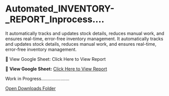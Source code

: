 # Automated_INVENTORY-_REPORT_Inprocess....
It automatically tracks and updates stock details, reduces manual work, and ensures real-time, error-free inventory management.
It automatically tracks and updates stock details, reduces manual work, and ensures real-time, error-free inventory management.

🔗 View Google Sheet: Click Here to View Report

🔗 **View Google Sheet:** [Click Here to View Report](https://docs.google.com/spreadsheets/d/1JF_XbmLLUzwst0p4y8Hlh1pRccMJANh7mV188s4NVPM/edit?usp=sharing)

Work in Progress......................


<a href="https://example.com/downloads/">Open Downloads Folder</a>


